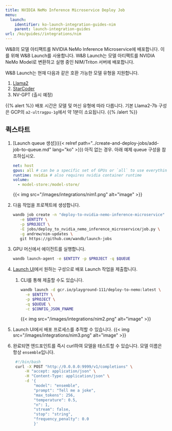 ```yaml
---
title: NVIDIA NeMo Inference Microservice Deploy Job
menu:
  launch:
    identifier: ko-launch-integration-guides-nim
    parent: launch-integration-guides
url: /ko/guides//integrations/nim
---
```


W&B의 모델 아티팩트를 NVIDIA NeMo Inference Microservice에 배포합니다. 이를 위해 W&B Launch를 사용합니다. W&B Launch는 모델 아티팩트를 NVIDIA NeMo Model로 변환하고 실행 중인 NIM/Triton 서버에 배포합니다.

W&B Launch는 현재 다음과 같은 호환 가능한 모델 유형을 지원합니다.

1. [Llama2](https://llama.meta.com/llama2/)
2. [StarCoder](https://github.com/bigcode-project/starcoder)
3. NV-GPT (출시 예정)

{{% alert %}}
배포 시간은 모델 및 머신 유형에 따라 다릅니다. 기본 Llama2-7b 구성은 GCP의 `a2-ultragpu-1g`에서 약 1분이 소요됩니다.
{{% /alert %}}

## 퀵스타트

1. [Launch queue 생성]({{< relref path="../create-and-deploy-jobs/add-job-to-queue.md" lang="ko" >}}) 아직 없는 경우. 아래 예제 queue 구성을 참조하십시오.

   ```yaml
   net: host
   gpus: all # can be a specific set of GPUs or `all` to use everything
   runtime: nvidia # also requires nvidia container runtime
   volume:
     - model-store:/model-store/
   ```

   {{< img src="/images/integrations/nim1.png" alt="image" >}}

2. 다음 작업을 프로젝트에 생성합니다.

   ```bash
   wandb job create -n "deploy-to-nvidia-nemo-inference-microservice" \
      -e $ENTITY \
      -p $PROJECT \
      -E jobs/deploy_to_nvidia_nemo_inference_microservice/job.py \
      -g andrew/nim-updates \
      git https://github.com/wandb/launch-jobs
   ```

3. GPU 머신에서 에이전트를 실행합니다.
   ```bash
   wandb launch-agent -e $ENTITY -p $PROJECT -q $QUEUE
   ```
4. [Launch UI](https://wandb.ai/launch)에서 원하는 구성으로 배포 Launch 작업을 제출합니다.
   1. CLI를 통해 제출할 수도 있습니다.
      ```bash
      wandb launch -d gcr.io/playground-111/deploy-to-nemo:latest \
        -e $ENTITY \
        -p $PROJECT \
        -q $QUEUE \
        -c $CONFIG_JSON_FNAME
      ```
      {{< img src="/images/integrations/nim2.png" alt="image" >}}
5. Launch UI에서 배포 프로세스를 추적할 수 있습니다.
   {{< img src="/images/integrations/nim3.png" alt="image" >}}
6. 완료되면 엔드포인트를 즉시 curl하여 모델을 테스트할 수 있습니다. 모델 이름은 항상 `ensemble`입니다.
   ```bash
    #!/bin/bash
    curl -X POST "http://0.0.0.0:9999/v1/completions" \
        -H "accept: application/json" \
        -H "Content-Type: application/json" \
        -d '{
            "model": "ensemble",
            "prompt": "Tell me a joke",
            "max_tokens": 256,
            "temperature": 0.5,
            "n": 1,
            "stream": false,
            "stop": "string",
            "frequency_penalty": 0.0
            }'
   ```
